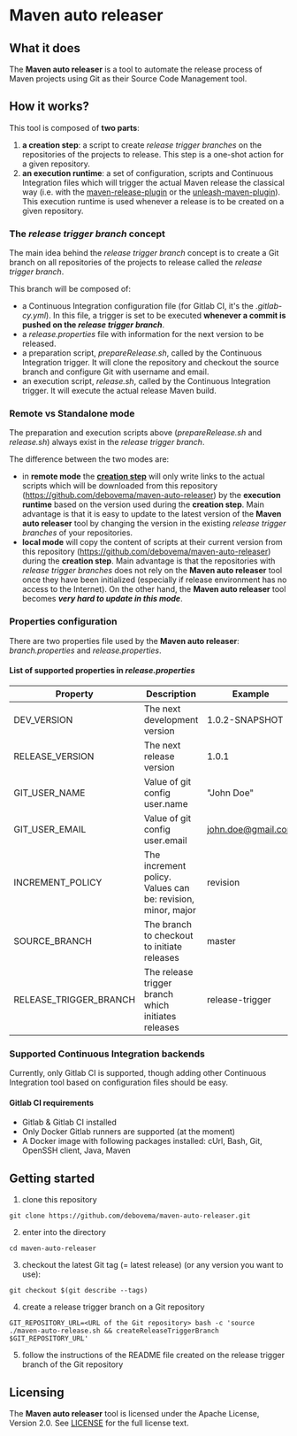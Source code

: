 # Maven auto releaser

## What it does

The **Maven auto releaser** is a tool to automate the release process of Maven projects using Git as their Source Code Management tool.

## How it works?

This tool is composed of **two parts**:

1. **a creation step**: a script to create *release trigger branches* on the repositories of the projects to release. This step is a one-shot action for a given repository.
2. **an execution runtime**: a set of configuration, scripts and Continuous Integration files which will trigger the actual Maven release the classical way (i.e. with the [maven-release-plugin](http://maven.apache.org/maven-release/maven-release-plugin) or the [unleash-maven-plugin](https://github.com/shillner/unleash-maven-plugin)). This execution runtime is used whenever a release is to be created on a given repository.

### The *release trigger branch* concept

The main idea behind the *release trigger branch* concept is to create a Git branch on all repositories of the projects to release called the *release trigger branch*.

This branch will be composed of:
* a Continuous Integration configuration file (for Gitlab CI, it's the *.gitlab-cy.yml*). In this file, a trigger is set to be executed **whenever a commit is pushed on the _release trigger branch_**.
* a *release.properties* file with information for the next version to be released.
* a preparation script, *prepareRelease.sh*, called by the Continuous Integration trigger. It will clone the repository and checkout the source branch and configure Git with username and email.
* an execution script, *release.sh*, called by the Continuous Integration trigger. It will execute the actual release Maven build.

### Remote vs Standalone mode

The preparation and execution scripts above (*prepareRelease.sh* and *release.sh*) always exist in the *release trigger branch*.

The difference between the two modes are:
* in **remote mode** the [**creation step**](#how-it-works) will only write links to the actual scripts which will be downloaded from this repository (https://github.com/debovema/maven-auto-releaser) by the **execution runtime** based on the version used during the **creation step**.
Main advantage is that it is easy to update to the latest version of the **Maven auto releaser** tool by changing the version in the existing *release trigger branches* of your repositories.
* **local mode** will copy the content of scripts at their current version from this repository (https://github.com/debovema/maven-auto-releaser) during the **creation step**.
Main advantage is that the repositories with *release trigger branches* does not rely on the **Maven auto releaser** tool once they have been initialized (especially if release environment has no access to the Internet). On the other hand, the **Maven auto releaser** tool becomes ***very hard to update in this mode***.

### Properties configuration

There are two properties file used by the **Maven auto releaser**: *branch.properties* and *release.properties*.

#### List of supported properties in *release.properties*

| Property                 | Description                                                 | Example            |
|--------------------------|-------------------------------------------------------------|--------------------|
| DEV\_VERSION             | The next development version                                | 1.0.2-SNAPSHOT     |
| RELEASE\_VERSION         | The next release version                                    | 1.0.1              |
| GIT\_USER\_NAME          | Value of git config user.name                               | "John Doe"         |
| GIT\_USER\_EMAIL         | Value of git config user.email                              | john.doe@gmail.com |
| INCREMENT\_POLICY        | The increment policy. Values can be: revision, minor, major | revision           |
| SOURCE\_BRANCH           | The branch to checkout to initiate releases                 | master             |
| RELEASE\_TRIGGER\_BRANCH | The release trigger branch which initiates releases         | release-trigger    |

### Supported **Continuous Integration** backends

Currently, only Gitlab CI is supported, though adding other Continuous Integration tool based on configuration files should be easy.

#### Gitlab CI requirements

* Gitlab & Gitlab CI installed
* Only Docker Gitlab runners are supported (at the moment)
* A Docker image with following packages installed: cUrl, Bash, Git, OpenSSH client, Java, Maven

## Getting started

1. clone this repository

```shell
git clone https://github.com/debovema/maven-auto-releaser.git
```

2. enter into the directory

```shell
cd maven-auto-releaser
```

3. checkout the latest Git tag (= latest release) (or any version you want to use):

```shell
git checkout $(git describe --tags)
```

4. create a release trigger branch on a Git repository

```shell
GIT_REPOSITORY_URL=<URL of the Git repository> bash -c 'source ./maven-auto-release.sh && createReleaseTriggerBranch $GIT_REPOSITORY_URL'
```

5. follow the instructions of the README file created on the release trigger branch of the Git repository

## Licensing

The **Maven auto releaser** tool is licensed under the Apache License, Version 2.0. See [LICENSE](https://github.com/debovema/maven-auto-releaser/blob/master/LICENSE) for the full license text.
